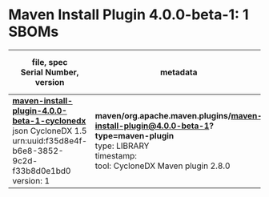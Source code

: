 Maven Install Plugin 4.0.0-beta-1: 1 SBOMs
=======

| file, spec<br>Serial Number, version| metadata | components<br>by type<br>- libs purl types |
| ----------------------------------- | -------- | ------------------------------------------ |
| **[maven-install-plugin-4.0.0-beta-1-cyclonedx](maven/org.apache.maven.plugins/maven-install-plugin/4.0.0-beta-1/maven-install-plugin-4.0.0-beta-1-cyclonedx.json)**<br>json CycloneDX 1.5<br>urn:uuid:f35d8e4f-b6e8-3852-9c2d-f33b8d0e1bd0<br>version: 1 | **maven/org.apache.maven.plugins/maven-install-plugin@4.0.0-beta-1?type=maven-plugin**<br>type: LIBRARY<br>timestamp: <br>tool: CycloneDX Maven plugin 2.8.0 | 9<br>`library`: 9 <br>- `maven`: 9  |
